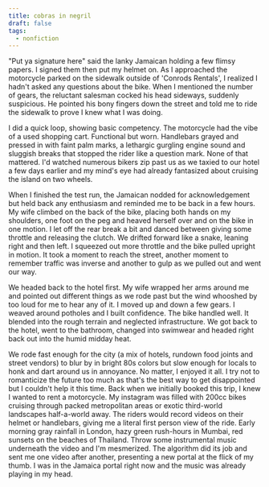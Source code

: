 ```yaml
---
title: cobras in negril
draft: false
tags:
  - nonfiction
---
```

"Put ya signature here" said the lanky Jamaican holding a few flimsy papers. I signed them then put my helmet on. As I approached the motorcycle parked on the sidewalk outside of 'Conrods Rentals', I realized I hadn't asked any questions about the bike. When I mentioned the number of gears, the reluctant salesman cocked his head sideways, suddenly suspicious. He pointed his bony fingers down the street and told me to ride the sidewalk to prove I knew what I was doing.

I did a quick loop, showing basic competency. The motorcycle had the vibe of a used shopping cart. Functional but worn. Handlebars grayed and pressed in with faint palm marks, a lethargic gurgling engine sound and sluggish breaks that stopped the rider like a question mark. None of that mattered. I'd watched numerous bikers zip past us as we taxied to our hotel a few days earlier and my mind's eye had already fantasized about cruising the island on two wheels.

When I finished the test run, the Jamaican nodded for acknowledgement but held back any enthusiasm and reminded me to be back in a few hours. My wife climbed on the back of the bike, placing both hands on my shoulders, one foot on the peg and heaved herself over and on the bike in one motion. I let off the rear break a bit and danced between giving some throttle and releasing the clutch. We drifted forward like a snake, leaning right and then left. I squeezed out more throttle and the bike pulled upright in motion. It took a moment to reach the street, another moment to remember traffic was inverse and another  to gulp as we pulled out and went our way.

We headed back to the hotel first. My wife wrapped her arms around me and pointed out different things as we rode past but the wind whooshed by too loud for me to hear any of it. I moved up and down a few gears. I weaved around potholes and I built confidence. The bike handled well. It blended into the rough terrain and neglected infrastructure. We got back to the hotel, went to the bathroom, changed into swimwear and headed right back out into the humid midday heat.

We rode fast enough for the city (a mix of hotels, rundown food joints and street vendors) to blur by in bright 80s colors but slow enough for locals to honk and dart around us in annoyance. No matter, I enjoyed it all. I try not to romanticize the future too much as that's the best way to get disappointed but I couldn't help it this time. Back when we initially booked this trip, I knew I wanted to rent a motorcycle. My instagram was filled with 200cc bikes cruising through packed metropolitan areas or exotic third-world landscapes half-a-world away. The riders would record videos on their helmet or handlebars, giving me a literal first person view of the ride. Early morning gray rainfall in London, hazy green rush-hours in Mumbai, red sunsets on the beaches of Thailand. Throw some instrumental music underneath the video and I'm mesmerized. The algorithm did its job and sent me one video after another, presenting a new portal at the flick of my thumb. I was in the Jamaica portal right now and the music was already playing in my head.
